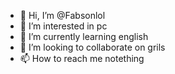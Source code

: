 - 👋 Hi, I’m @Fabsonlol
- 👀 I’m interested in pc
- 🌱 I’m currently learning english 
- 💞️ I’m looking to collaborate on grils
- 📫 How to reach me notething

<!---
Fabsonlol/Fabsonlol is a ✨ special ✨ repository because its `README.md` (this file) appears on your GitHub profile.
You can click the Preview link to take a look at your changes.
--->
